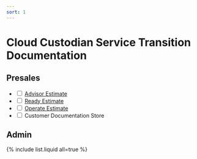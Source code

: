 ```yaml
---
sort: 1
---
```


# Cloud Custodian Service Transition Documentation

## Presales
- <input type="checkbox"  /> [Advisor Estimate](/docs/Presales/Advisor_Estimate.html)
- <input type="checkbox"  /> [Ready Estimate](/docs/Presales/Ready%20Estimate.html)
- <input type="checkbox"  /> [Operate Estimate](/docs/Presales/Operate%20Estimate.html)
- <input type="checkbox"  /> Customer Documentation Store

## Admin

{% include list.liquid all=true %}
